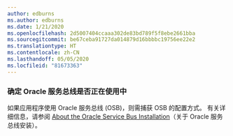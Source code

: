 ```yaml
---
author: edburns
ms.author: edburns
ms.date: 1/21/2020
ms.openlocfilehash: 2d5007404ccaaa302de83bd789f5f8ebe2661bba
ms.sourcegitcommit: be67ceba91727da014879d16bbbbc19756ee22e2
ms.translationtype: HT
ms.contentlocale: zh-CN
ms.lasthandoff: 05/05/2020
ms.locfileid: "81673363"
---
```

### <a name="determine-whether-oracle-service-bus-is-in-use"></a>确定 Oracle 服务总线是否正在使用中

如果应用程序使用 Oracle 服务总线 (OSB)，则需捕获 OSB 的配置方式。 有关详细信息，请参阅 [About the Oracle Service Bus Installation](https://docs.oracle.com/en/middleware/fusion-middleware/12.2.1.3/inosb/product-installation.html)（关于 Oracle 服务总线安装）。
